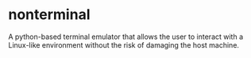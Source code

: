 # nonterminal
A python-based terminal emulator that allows the user to interact with a Linux-like environment without the risk of damaging the host machine.
